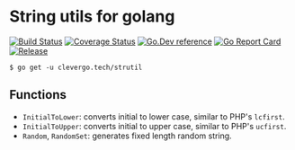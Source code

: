 # String utils for golang
[![Build Status](https://img.shields.io/travis/clevergo/strutil?style=for-the-badge)](https://travis-ci.org/clevergo/strutil)
[![Coverage Status](https://img.shields.io/coveralls/github/clevergo/strutil?style=for-the-badge)](https://coveralls.io/github/clevergo/strutil?branch=master)
[![Go.Dev reference](https://img.shields.io/badge/go.dev-reference-blue?logo=go&logoColor=white&style=for-the-badge)](https://pkg.go.dev/clevergo.tech/strutil?tab=doc)
[![Go Report Card](https://goreportcard.com/badge/github.com/clevergo/strutil?style=for-the-badge)](https://goreportcard.com/report/github.com/clevergo/strutil)
[![Release](https://img.shields.io/github/release/clevergo/strutil.svg?style=for-the-badge)](https://github.com/clevergo/strutil/releases)

```shell
$ go get -u clevergo.tech/strutil
```

## Functions

- `InitialToLower`: converts initial to lower case, similar to PHP's `lcfirst`.
- `InitialToUpper`: converts initial to upper case,  similar to PHP's `ucfirst`.
- `Random`, `RandomSet`: generates fixed length random string.

